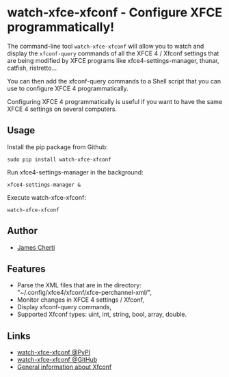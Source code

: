 # watch-xfce-xfconf - Configure XFCE programmatically!

The command-line tool `watch-xfce-xfconf` will allow you to watch and display the `xfconf-query` commands of all the XFCE 4 / Xfconf settings that are being modified by XFCE programs like xfce4-settings-manager, thunar, catfish, ristretto...

You can then add the xfconf-query commands to a Shell script that you can use to configure XFCE 4 programmatically.

Configuring XFCE 4 programmatically is useful if you want to have the same XFCE 4 settings on several computers.

## Usage

Install the pip package from Github:
```console
sudo pip install watch-xfce-xfconf
```

Run xfce4-settings-manager in the background:
```console
xfce4-settings-manager &
```

Execute watch-xfce-xfconf:
```console
watch-xfce-xfconf
```

## Author
- [James Cherti](https://www.jamescherti.com/)

## Features
- Parse the XML files that are in the directory: "~/.config/xfce4/xfconf/xfce-perchannel-xml/",
- Monitor changes in XFCE 4 settings / Xfconf,
- Display xfconf-query commands,
- Supported Xfconf types: uint, int, string, bool, array, double.

## Links
- [watch-xfce-xfconf @PyPI](https://pypi.org/project/watch-xfce-xfconf/)
- [watch-xfce-xfconf @GitHub](https://github.com/jamescherti/watch-xfce-xfconf/)
- [General information about Xfconf](https://wiki.xfce.org/releng/4.6/general-info#xfconf)
